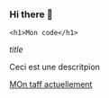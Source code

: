 ### Hi there 👋

```
<h1>Mon code</h1>

```
*title*

<p>Ceci est une descritpion </p>

<a href="https://wildcodeschool.com" target="_blank">MOn taff actuellement</a>

<!--
**jujuck/jujuck** is a ✨ _special_ ✨ repository because its `README.md` (this file) appears on your GitHub profile.

Here are some ideas to get you started:

- 🔭 I’m currently working on ...
- 🌱 I’m currently learning ...
- 👯 I’m looking to collaborate on ...
- 🤔 I’m looking for help with ...
- 💬 Ask me about ...
- 📫 How to reach me: ...
- 😄 Pronouns: ...
- ⚡ Fun fact: ...
-->
